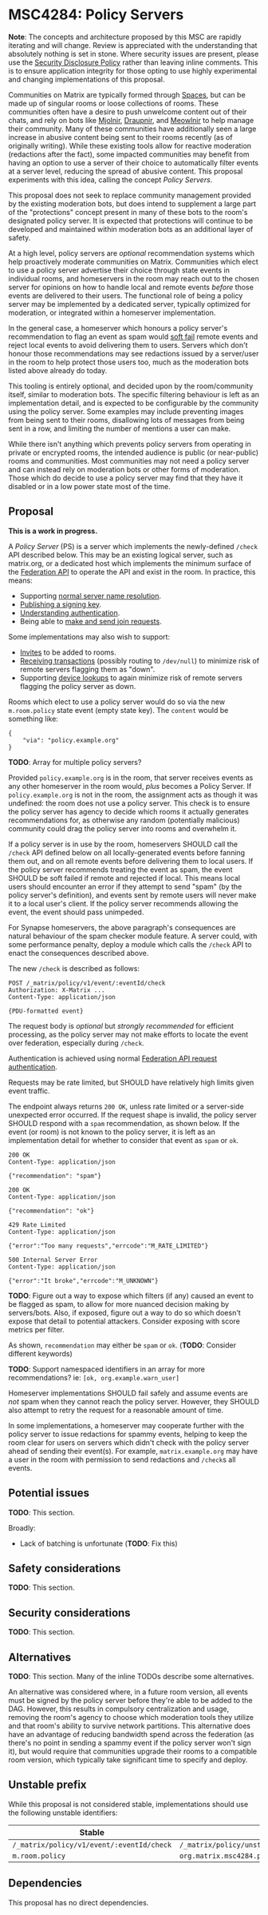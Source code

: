 # MSC4284: Policy Servers

**Note**: The concepts and architecture proposed by this MSC are rapidly iterating and will change.
Review is appreciated with the understanding that absolutely nothing is set in stone. Where security
issues are present, please use the [Security Disclosure Policy](https://matrix.org/security-disclosure-policy/)
rather than leaving inline comments. This is to ensure application integrity for those opting to use
highly experimental and changing implementations of this proposal.

Communities on Matrix are typically formed through [Spaces](https://spec.matrix.org/v1.14/client-server-api/#spaces),
but can be made up of singular rooms or loose collections of rooms. These communities often have a
desire to push unwelcome content out of their chats, and rely on bots like [Mjolnir](https://github.com/matrix-org/mjolnir),
[Draupnir](https://github.com/the-draupnir-project/Draupnir), and [Meowlnir](https://github.com/maunium/meowlnir)
to help manage their community. Many of these communities have additionally seen a large increase in
abusive content being sent to their rooms recently (as of originally writing). While these existing tools allow for reactive
moderation (redactions after the fact), some impacted communities may benefit from having an option
to use a server of their choice to automatically filter events at a server level, reducing the spread
of abusive content. This proposal experiments with this idea, calling the concept *Policy Servers*.

This proposal does not seek to replace community management provided by the existing moderation bots,
but does intend to supplement a large part of the "protections" concept present in many of these bots
to the room's designated policy server. It is expected that protections will continue to be developed
and maintained within moderation bots as an additional layer of safety.

At a high level, policy servers are *optional* recommendation systems which help proactively moderate
communities on Matrix. Communities which elect to use a policy server advertise their choice through
state events in individual rooms, and homeservers in the room may reach out to the chosen server for
opinions on how to handle local and remote events *before* those events are delivered to their users.
The functional role of being a policy server may be implemented by a dedicated server, typically
optimized for moderation, or integrated within a homeserver implementation.

In the general case, a homeserver which honours a policy server's recommendation to flag an event as
spam would [soft fail](https://spec.matrix.org/v1.14/server-server-api/#soft-failure) remote events
and reject local events to avoid delivering them to users. Servers which don't honour those recommendations
may see redactions issued by a server/user in the room to help protect those users too, much as the
moderation bots listed above already do today.

This tooling is entirely optional, and decided upon by the room/community itself, similar to moderation
bots. The specific filtering behaviour is left as an implementation detail, and is expected to be
configurable by the community using the policy server. Some examples may include preventing images
from being sent to their rooms, disallowing lots of messages from being sent in a row, and limiting
the number of mentions a user can make.

While there isn't anything which prevents policy servers from operating in private or encrypted rooms,
the intended audience is public (or near-public) rooms and communities. Most communities may not need
a policy server and can instead rely on moderation bots or other forms of moderation. Those which do
decide to use a policy server may find that they have it disabled or in a low power state most of the
time.

## Proposal

**This is a work in progress.**

A *Policy Server* (PS) is a server which implements the newly-defined `/check` API described below.
This may be an existing logical server, such as matrix.org, or a dedicated host which implements the
minimum surface of the [Federation API](https://spec.matrix.org/v1.15/server-server-api/) to operate
the API and exist in the room. In practice, this means:

* Supporting [normal server name resolution](https://spec.matrix.org/v1.15/server-server-api/#resolving-server-names).
* [Publishing a signing key](https://spec.matrix.org/v1.15/server-server-api/#publishing-keys).
* [Understanding authentication](https://spec.matrix.org/v1.15/server-server-api/#authentication).
* Being able to [make and send join requests](https://spec.matrix.org/v1.15/server-server-api/#joining-rooms).

Some implementations may also wish to support:

* [Invites](https://spec.matrix.org/v1.15/server-server-api/#inviting-to-a-room) to be added to rooms.
* [Receiving transactions](https://spec.matrix.org/v1.15/server-server-api/#transactions) (possibly
  routing to `/dev/null`) to minimize risk of remote servers flagging them as "down".
* Supporting [device lookups](https://spec.matrix.org/v1.15/server-server-api/#get_matrixfederationv1userdevicesuserid)
  to again minimize risk of remote servers flagging the policy server as down.

Rooms which elect to use a policy server would do so via the new `m.room.policy` state
event (empty state key). The `content` would be something like:

```json5
{
    "via": "policy.example.org"
}
```

**TODO**: Array for multiple policy servers?

Provided `policy.example.org` is in the room, that server receives events as any other homeserver
in the room would, *plus* becomes a Policy Server. If `policy.example.org` is not in the room, the
assignment acts as though it was undefined: the room does not use a policy server. This check is to
ensure the policy server has agency to decide which rooms it actually generates recommendations for,
as otherwise any random (potentially malicious) community could drag the policy server into rooms and
overwhelm it.

If a policy server is in use by the room, homeservers SHOULD call the `/check` API defined below on
all locally-generated events before fanning them out, and on all remote events before delivering them
to local users. If the policy server recommends treating the event as spam, the event SHOULD be soft
failed if remote and rejected if local. This means local users should encounter an error if they
attempt to send "spam" (by the policy server's definition), and events sent by remote users will
never make it to a local user's client. If the policy server recommends allowing the event, the event
should pass unimpeded.

For Synapse homeservers, the above paragraph's consequences are natural behaviour of the spam checker
module feature. A server could, with some performance penalty, deploy a module which calls the `/check`
API to enact the consequences described above.

The new `/check` is described as follows:

```
POST /_matrix/policy/v1/event/:eventId/check
Authorization: X-Matrix ...
Content-Type: application/json

{PDU-formatted event}
```

The request body is *optional* but *strongly recommended* for efficient processing, as the policy
server may not make efforts to locate the event over federation, especially during `/check`.

Authentication is achieved using normal [Federation API request authentication](https://spec.matrix.org/v1.14/server-server-api/#request-authentication).

Requests may be rate limited, but SHOULD have relatively high limits given event traffic.

The endpoint always returns `200 OK`, unless rate limited or a server-side unexpected error occurred.
If the request shape is invalid, the policy server SHOULD respond with a `spam` recommendation, as
shown below. If the event (or room) is not known to the policy server, it is left as an implementation
detail for whether to consider that event as `spam` or `ok`.

```
200 OK
Content-Type: application/json

{"recommendation": "spam"}
```

```
200 OK
Content-Type: application/json

{"recommendation": "ok"}
```

```
429 Rate Limited
Content-Type: application/json

{"error":"Too many requests","errcode":"M_RATE_LIMITED"}
```

```
500 Internal Server Error
Content-Type: application/json

{"error":"It broke","errcode":"M_UNKNOWN"}
```

**TODO**: Figure out a way to expose which filters (if any) caused an event to be flagged as spam, to
allow for more nuanced decision making by servers/bots. Also, if exposed, figure out a way to do so
which doesn't expose that detail to potential attackers. Consider exposing with score metrics per filter.

As shown, `recommendation` may either be `spam` or `ok`. (**TODO**: Consider different keywords)

**TODO**: Support namespaced identifiers in an array for more recommendations? ie: `[ok, org.example.warn_user]`

Homeserver implementations SHOULD fail safely and assume events are *not* spam when they cannot reach
the policy server. However, they SHOULD also attempt to retry the request for a reasonable amount of
time.

In some implementations, a homeserver may cooperate further with the policy server to issue redactions
for spammy events, helping to keep the room clear for users on servers which didn't check with the
policy server ahead of sending their event(s). For example, `matrix.example.org` may have a user in
the room with permission to send redactions and `/check`s all events.

## Potential issues

**TODO**: This section.

Broadly:
* Lack of batching is unfortunate (**TODO**: Fix this)

## Safety considerations

**TODO**: This section.

## Security considerations

**TODO**: This section.

## Alternatives

**TODO**: This section. Many of the inline TODOs describe some alternatives.

An alternative was considered where, in a future room version, all events must be signed by the policy
server before they're able to be added to the DAG. However, this results in compulsory centralization
and usage, removing the room's agency to choose which moderation tools they utilize and that room's
ability to survive network partitions. This alternative does have an advantage of reducing bandwidth
spend across the federation (as there's no point in sending a spammy event if the policy server won't
sign it), but would require that communities upgrade their rooms to a compatible room version, which
typically take significant time to specify and deploy.

## Unstable prefix

While this proposal is not considered stable, implementations should use the following unstable identifiers:

| Stable | Unstable |
|-|-|
| `/_matrix/policy/v1/event/:eventId/check` | `/_matrix/policy/unstable/org.matrix.msc4284/event/:eventId/check` |
| `m.room.policy` | `org.matrix.msc4284.policy` |

## Dependencies

This proposal has no direct dependencies.
